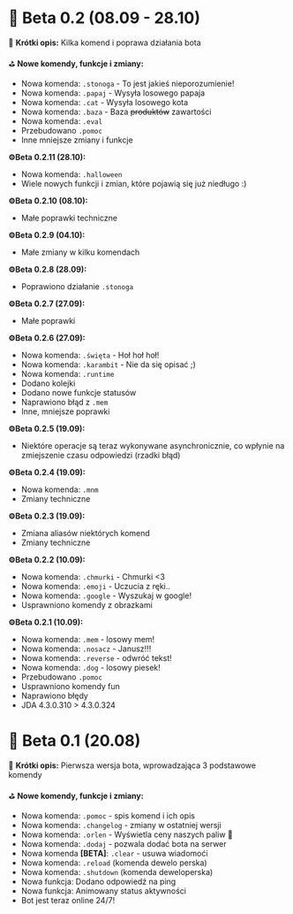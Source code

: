 # 🌚 Beta 0.2 (08.09 - 28.10)
🎯 **Krótki opis:**
Kilka komend i poprawa działania bota

⛳️ **Nowe komendy, funkcje i zmiany:**
 * Nowa komenda: `.stonoga` - To jest jakieś nieporozumienie!
 * Nowa komenda: `.papaj` - Wysyła losowego papaja
 * Nowa komenda: `.cat` - Wysyła losowego kota
 * Nowa komenda: `.baza` - Baza ~~produktów~~ zawartości
 * Nowa komenda: `.eval`
 * Przebudowano `.pomoc`
 * Inne mniejsze zmiany i funkcje  

**⚙️Beta 0.2.11 (28.10):**  
 * Nowa komenda: `.halloween`
 * Wiele nowych funkcji i zmian, które pojawią się już niedługo :)

**⚙️Beta 0.2.10 (08.10):**  
 * Małe poprawki techniczne

**⚙️Beta 0.2.9 (04.10):**  
 * Małe zmiany w kilku komendach

**⚙️Beta 0.2.8 (28.09):**  
 * Poprawiono działanie `.stonoga`

**⚙️Beta 0.2.7 (27.09):**  
 * Małe poprawki

**⚙️Beta 0.2.6 (27.09):**  
 * Nowa komenda: `.święta` - Hoł hoł hoł!
 * Nowa komenda: `.karambit` - Nie da się opisać ;)
 * Nowa komenda: `.runtime`
 * Dodano kolejki
 * Dodano nowe funkcje statusów
 * Naprawiono błąd z `.mem`
 * Inne, mniejsze poprawki

**⚙️Beta 0.2.5 (19.09):**  
 * Niektóre operacje są teraz wykonywane asynchronicznie, co wpłynie na zmiejszenie czasu odpowiedzi (rzadki błąd)

**⚙️Beta 0.2.4 (19.09):**  
 * Nowa komenda: `.mnm`
 * Zmiany techniczne

**⚙️Beta 0.2.3 (19.09):**  
 * Zmiana aliasów niektórych komend
 * Zmiany techniczne

**⚙️Beta 0.2.2 (10.09):**  
 * Nowa komenda: `.chmurki` - Chmurki <3
 * Nowa komenda: `.emoji` - Uczucia z ręki..
 * Nowa komenda: `.google` - Wyszukaj w google!
 * Usprawniono komendy z obrazkami

**⚙️Beta 0.2.1 (10.09):**  

 * Nowa komenda: `.mem` - losowy mem!
 * Nowa komenda: `.nosacz` - Janusz!!!
 * Nowa komenda: `.reverse` - odwróć tekst!
 * Nowa komenda: `.dog` - losowy piesek!
 * Przebudowano `.pomoc`
 * Usprawniono komendy fun
 * Naprawiono błędy
 * JDA 4.3.0.310 > 4.3.0.324

# 🌚 Beta 0.1 (20.08)
🎯 **Krótki opis:**
Pierwsza wersja bota, wprowadzająca 3 podstawowe komendy

⛳️ **Nowe komendy, funkcje i zmiany:**
 * Nowa komenda: `.pomoc` - spis komend i ich opis
 * Nowa komenda: `.changelog` - zmiany w ostatniej wersji
 * Nowa komenda: `.orlen` - Wyświetla ceny naszych paliw 🍻
 * Nowa komenda: `.dodaj` - pozwala dodać bota na serwer
 * Nowa komenda **[BETA]**: `.clear` - usuwa wiadomoći
 * Nowa komenda: `.reload` (komenda dewelo perska)
 * Nowa komenda: `.shutdown` (komenda deweloperska)
 * Nowa funkcja: Dodano odpowiedź na ping
 * Nowa funkcja: Animowany status aktywności
 * Bot jest teraz online 24/7!
